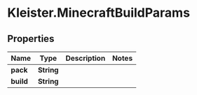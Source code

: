 # Kleister.MinecraftBuildParams

## Properties

Name | Type | Description | Notes
------------ | ------------- | ------------- | -------------
**pack** | **String** |  | 
**build** | **String** |  | 



